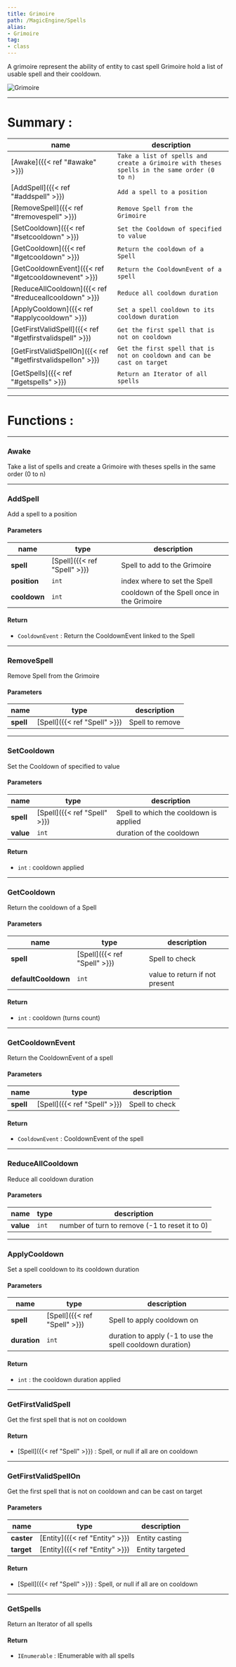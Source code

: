 ```yaml
---
title: Grimoire
path: /MagicEngine/Spells
alias: 
- Grimoire
tag: 
- class
---
```

A grimoire represent the ability of entity to cast spell
Grimoire hold a list of usable spell and their cooldown.

![Grimoire](Grimoire.svg "Grimoire")

---
# Summary :
name|description
----|----
[Awake]({{< ref "#awake" >}}) | `Take a list of spells and create a Grimoire with theses spells in the same order (0 to n)`
[AddSpell]({{< ref "#addspell" >}}) | `Add a spell to a position`
[RemoveSpell]({{< ref "#removespell" >}}) | `Remove Spell from the Grimoire`
[SetCooldown]({{< ref "#setcooldown" >}}) | `Set the Cooldown of specified to value`
[GetCooldown]({{< ref "#getcooldown" >}}) | `Return the cooldown of a Spell`
[GetCooldownEvent]({{< ref "#getcooldownevent" >}}) | `Return the CooldownEvent of a spell`
[ReduceAllCooldown]({{< ref "#reduceallcooldown" >}}) | `Reduce all cooldown duration`
[ApplyCooldown]({{< ref "#applycooldown" >}}) | `Set a spell cooldown to its cooldown duration`
[GetFirstValidSpell]({{< ref "#getfirstvalidspell" >}}) | `Get the first spell that is not on cooldown`
[GetFirstValidSpellOn]({{< ref "#getfirstvalidspellon" >}}) | `Get the first spell that is not on cooldown and can be cast on target`
[GetSpells]({{< ref "#getspells" >}}) | `Return an Iterator of all spells`

---
# Functions :

---
### Awake
Take a list of spells and create a Grimoire with theses spells in the same order (0 to n)

---
### AddSpell
Add a spell to a position

#### Parameters
name|type|description
-----|-----|-----
**spell**|[Spell]({{< ref "Spell" >}})|Spell to add to the Grimoire
**position**|`int`|index where to set the Spell
**cooldown**|`int`|cooldown of the Spell once in the Grimoire

#### Return
- `CooldownEvent` : Return the CooldownEvent linked to the Spell

---
### RemoveSpell
Remove Spell from the Grimoire

#### Parameters
name|type|description
-----|-----|-----
**spell**|[Spell]({{< ref "Spell" >}})|Spell to remove

---
### SetCooldown
Set the Cooldown of specified to value

#### Parameters
name|type|description
-----|-----|-----
**spell**|[Spell]({{< ref "Spell" >}})|Spell to which the cooldown is applied
**value**|`int`|duration of the cooldown

#### Return
- `int` : cooldown applied

---
### GetCooldown
Return the cooldown of a Spell

#### Parameters
name|type|description
-----|-----|-----
**spell**|[Spell]({{< ref "Spell" >}})|Spell to check
**defaultCooldown**|`int`|value to return if not present

#### Return
- `int` : cooldown (turns count)

---
### GetCooldownEvent
Return the CooldownEvent of a spell

#### Parameters
name|type|description
-----|-----|-----
**spell**|[Spell]({{< ref "Spell" >}})|Spell to check

#### Return
- `CooldownEvent` : CooldownEvent of the spell

---
### ReduceAllCooldown
Reduce all cooldown duration

#### Parameters
name|type|description
-----|-----|-----
**value**|`int`|number of turn to remove (-1 to reset it to 0)

---
### ApplyCooldown
Set a spell cooldown to its cooldown duration

#### Parameters
name|type|description
-----|-----|-----
**spell**|[Spell]({{< ref "Spell" >}})|Spell to apply cooldown on
**duration**|`int`|duration to apply (-1 to use the spell cooldown duration)

#### Return
- `int` : the cooldown duration applied

---
### GetFirstValidSpell
Get the first spell that is not on cooldown

#### Return
- [Spell]({{< ref "Spell" >}}) : Spell, or null if all are on cooldown

---
### GetFirstValidSpellOn
Get the first spell that is not on cooldown and can be cast on target

#### Parameters
name|type|description
-----|-----|-----
**caster**|[Entity]({{< ref "Entity" >}})|Entity casting
**target**|[Entity]({{< ref "Entity" >}})|Entity targeted

#### Return
- [Spell]({{< ref "Spell" >}}) : Spell, or null if all are on cooldown

---
### GetSpells
Return an Iterator of all spells

#### Return
- `IEnumerable` : IEnumerable with all spells
